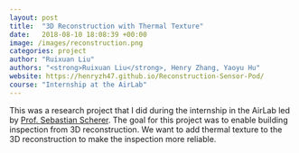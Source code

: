 ```yaml
---
layout: post
title:  "3D Reconstruction with Thermal Texture"
date:   2018-08-10 18:08:39 +00:00
image: /images/reconstruction.png
categories: project
author: "Ruixuan Liu"
authors: "<strong>Ruixuan Liu</strong>, Henry Zhang, Yaoyu Hu"
website: https://henryzh47.github.io/Reconstruction-Sensor-Pod/
course: "Internship at the AirLab"
---
```


This was a research project that I did during the internship in the AirLab led by [Prof. Sebastian Scherer](https://www.ri.cmu.edu/ri-faculty/sebastian-scherer/). The goal for this project was to enable building inspection from 3D reconstruction. We want to add thermal texture to the 3D reconstruction to make the inspection more reliable.